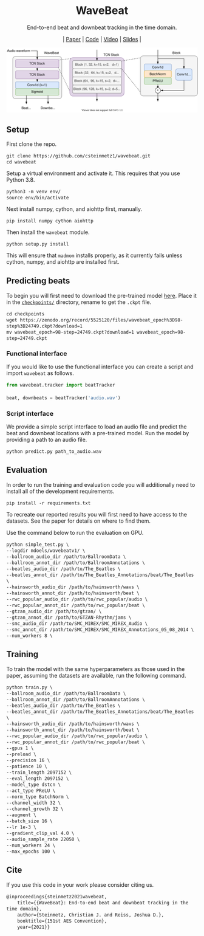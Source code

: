 <div  align="center">

# WaveBeat

End-to-end beat and downbeat tracking in the time domain.

| [Paper](https://arxiv.org/abs/2110.01436) | [Code](https://github.com/csteinmetz1/wavebeat) | [Video](https://youtu.be/rHSvRQOlric) | [Slides](https://csteinmetz1.github.io/wavebeat/resources/AES_151__WaveBeat_slides.pdf) |

</div>

<div align="center">
<img src="docs/resources/block.svg">
</div>

## Setup

First clone the repo.
```
git clone https://github.com/csteinmetz1/wavebeat.git
cd wavebeat
```

Setup a virtual environment and activate it.
This requires that you use Python 3.8.
```
python3 -m venv env/
source env/bin/activate
```
Next install numpy, cython, and aiohttp first, manually.
```
pip install numpy cython aiohttp
```
Then install the `wavebeat` module.
```
python setup.py install
```

This will ensure that `madmom` installs properly, as it 
currently fails unless cython, numpy, and aiohttp are installed first. 

## Predicting beats

To begin you will first need to download the pre-trained model [here](https://zenodo.org/record/5525120).
Place it in the [`checkpoints/`](checkpoints/) directory, rename to get the `.ckpt` file.

```
cd checkpoints
wget https://zenodo.org/record/5525120/files/wavebeat_epoch%3D98-step%3D24749.ckpt?download=1
mv wavebeat_epoch=98-step=24749.ckpt?download=1 wavebeat_epoch=98-step=24749.ckpt
```

### Functional interface

If you would like to use the functional interface you can create a script and import `wavebeat` as follows.

```python
from wavebeat.tracker import beatTracker

beat, downbeats = beatTracker('audio.wav')
```

### Script interface

We provide a simple script interface to load an audio file and predict the beat and downbeat locations with a pre-trained model. 
Run the model by providing a path to an audio file.

```
python predict.py path_to_audio.wav
```

## Evaluation

In order to run the training and evaluation code you will additionally need
to install all of the development requirements. 
```
pip install -r requirements.txt
```

To recreate our reported results you will first need to have access to the datasets. 
See the paper for details on where to find them. 

Use the command below to run the evaluation on GPU. 
```
python simple_test.py \
--logdir mdoels/wavebeatv1/ \
--ballroom_audio_dir /path/to/BallroomData \
--ballroom_annot_dir /path/to/BallroomAnnotations \
--beatles_audio_dir /path/to/The_Beatles \
--beatles_annot_dir /path/to/The_Beatles_Annotations/beat/The_Beatles \
--hainsworth_audio_dir /path/to/hainsworth/wavs \
--hainsworth_annot_dir /path/to/hainsworth/beat \
--rwc_popular_audio_dir /path/to/rwc_popular/audio \
--rwc_popular_annot_dir /path/to/rwc_popular/beat \
--gtzan_audio_dir /path/to/gtzan/ \
--gtzan_annot_dir /path/to/GTZAN-Rhythm/jams \
--smc_audio_dir /path/to/SMC_MIREX/SMC_MIREX_Audio \
--smc_annot_dir /path/to/SMC_MIREX/SMC_MIREX_Annotations_05_08_2014 \
--num_workers 8 \
```

## Training 

To train the model with the same hyperparameters as those used in the paper, 
assuming the datasets are available, run the following command. 

```
python train.py \
--ballroom_audio_dir /path/to/BallroomData \
--ballroom_annot_dir /path/to/BallroomAnnotations \
--beatles_audio_dir /path/to/The_Beatles \
--beatles_annot_dir /path/to/The_Beatles_Annotations/beat/The_Beatles \
--hainsworth_audio_dir /path/to/hainsworth/wavs \
--hainsworth_annot_dir /path/to/hainsworth/beat \
--rwc_popular_audio_dir /path/to/rwc_popular/audio \
--rwc_popular_annot_dir /path/to/rwc_popular/beat \
--gpus 1 \
--preload \
--precision 16 \
--patience 10 \
--train_length 2097152 \
--eval_length 2097152 \
--model_type dstcn \
--act_type PReLU \
--norm_type BatchNorm \
--channel_width 32 \
--channel_growth 32 \
--augment \
--batch_size 16 \
--lr 1e-3 \
--gradient_clip_val 4.0 \
--audio_sample_rate 22050 \
--num_workers 24 \
--max_epochs 100 \
```

## Cite
If you use this code in your work please consider citing us.

```
@inproceedings{steinmetz2021wavebeat,
    title={{WaveBeat}: End-to-end beat and downbeat tracking in the time domain},
    author={Steinmetz, Christian J. and Reiss, Joshua D.},
    booktitle={151st AES Convention},
    year={2021}}
```